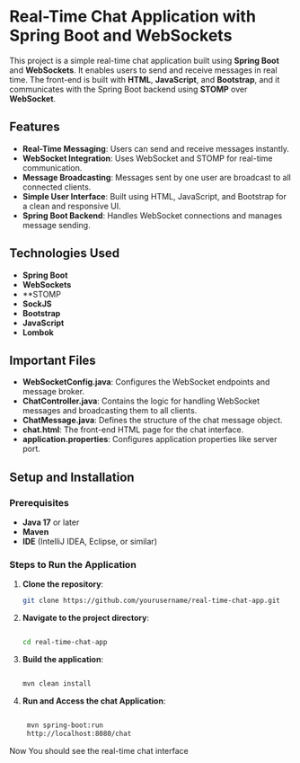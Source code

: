 # Real-Time Chat Application with Spring Boot and WebSockets

This project is a simple real-time chat application built using **Spring Boot** and **WebSockets**. It enables users to send and receive messages in real time. The front-end is built with **HTML**, **JavaScript**, and **Bootstrap**, and it communicates with the Spring Boot backend using **STOMP** over **WebSocket**.

## Features

- **Real-Time Messaging**: Users can send and receive messages instantly.
- **WebSocket Integration**: Uses WebSocket and STOMP for real-time communication.
- **Message Broadcasting**: Messages sent by one user are broadcast to all connected clients.
- **Simple User Interface**: Built using HTML, JavaScript, and Bootstrap for a clean and responsive UI.
- **Spring Boot Backend**: Handles WebSocket connections and manages message sending.

## Technologies Used

- **Spring Boot**
- **WebSockets**
- **STOMP 
- **SockJS**
- **Bootstrap**
- **JavaScript**
- **Lombok**


## Important Files

- **WebSocketConfig.java**: Configures the WebSocket endpoints and message broker.
- **ChatController.java**: Contains the logic for handling WebSocket messages and broadcasting them to all clients.
- **ChatMessage.java**: Defines the structure of the chat message object.
- **chat.html**: The front-end HTML page for the chat interface.
- **application.properties**: Configures application properties like server port.

## Setup and Installation

### Prerequisites

- **Java 17** or later
- **Maven**
- **IDE** (IntelliJ IDEA, Eclipse, or similar)

### Steps to Run the Application

1. **Clone the repository**:

   ```bash
   git clone https://github.com/yourusername/real-time-chat-app.git

2.  **Navigate to the project directory**:
   
    ```bash

    cd real-time-chat-app
    
3.  **Build the application**:

     ```bash

     mvn clean install

4.   **Run and Access the chat Application**:

      ```bash

       mvn spring-boot:run
       http://localhost:8080/chat
      
   Now You should see the real-time chat interface



